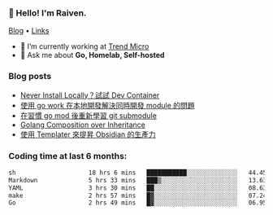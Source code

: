 <!-- ![Codewars](https://www.codewars.com/users/omegaatt36/badges/small) -->
### 👋 Hello! I'm Raiven.
[Blog](https://www.omegaatt.com) • [Links](https://link.omegaatt.com)

- 🔭 I’m currently working at [Trend Micro](https://www.trendmicro.com)
- 💬 Ask me about **Go, Homelab, Self-hosted**

### Blog posts
<!-- BLOG-POST-LIST:START -->
- [Never Install Locally？試試 Dev Container](https://www.omegaatt.com/blogs/develop/2025/dev_container/)
- [使用 go work 在本地開發解決同時開發 module 的問題](https://www.omegaatt.com/blogs/develop/2025/go_module_and_go_work/)
- [在習慣 go mod 後重新學習 git submodule](https://www.omegaatt.com/blogs/develop/2025/git_submodule_turorial/)
- [Golang Composition over Inheritance](https://www.omegaatt.com/blogs/develop/2025/golang_composition_over_inheritance/)
- [使用 Templater 來提昇 Obsidian 的生產力](https://www.omegaatt.com/blogs/develop/2025/use_obsidian_templater_to_get_more_productivity/)
<!-- BLOG-POST-LIST:END -->

### Coding time at last 6 months:
<!--START_SECTION:waka-->

```txt
sh                    18 hrs 6 mins   ███████████░░░░░░░░░░░░░░   44.45 %
Markdown              5 hrs 33 mins   ███▒░░░░░░░░░░░░░░░░░░░░░   13.63 %
YAML                  3 hrs 30 mins   ██░░░░░░░░░░░░░░░░░░░░░░░   08.63 %
make                  2 hrs 57 mins   █▓░░░░░░░░░░░░░░░░░░░░░░░   07.24 %
Go                    2 hrs 49 mins   █▓░░░░░░░░░░░░░░░░░░░░░░░   06.95 %
```

<!--END_SECTION:waka-->
